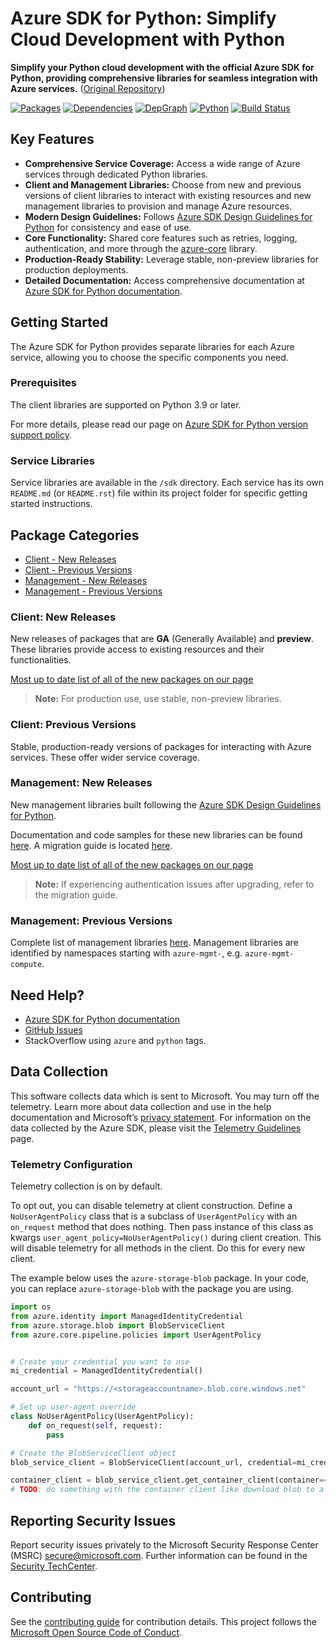 # Azure SDK for Python: Simplify Cloud Development with Python

**Simplify your Python cloud development with the official Azure SDK for Python, providing comprehensive libraries for seamless integration with Azure services.** ([Original Repository](https://github.com/Azure/azure-sdk-for-python))

[![Packages](https://img.shields.io/badge/packages-latest-blue.svg)](https://azure.github.io/azure-sdk/releases/latest/python.html)
[![Dependencies](https://img.shields.io/badge/dependency-report-blue.svg)](https://azuresdkartifacts.blob.core.windows.net/azure-sdk-for-python/dependencies/dependencies.html)
[![DepGraph](https://img.shields.io/badge/dependency-graph-blue.svg)](https://azuresdkartifacts.blob.core.windows.net/azure-sdk-for-python/dependencies/dependencyGraph/index.html)
[![Python](https://img.shields.io/pypi/pyversions/azure-core.svg?maxAge=2592000)](https://pypi.python.org/pypi/azure/)
[![Build Status](https://dev.azure.com/azure-sdk/public/_apis/build/status/python/python%20-%20core%20-%20ci?branchName=main)](https://dev.azure.com/azure-sdk/public/_build/latest?definitionId=458&branchName=main)

## Key Features

*   **Comprehensive Service Coverage:** Access a wide range of Azure services through dedicated Python libraries.
*   **Client and Management Libraries:** Choose from new and previous versions of client libraries to interact with existing resources and new management libraries to provision and manage Azure resources.
*   **Modern Design Guidelines:** Follows [Azure SDK Design Guidelines for Python](https://azure.github.io/azure-sdk/python/guidelines/) for consistency and ease of use.
*   **Core Functionality:** Shared core features such as retries, logging, authentication, and more through the [azure-core](https://github.com/Azure/azure-sdk-for-python/blob/main/sdk/core/azure-core) library.
*   **Production-Ready Stability:** Leverage stable, non-preview libraries for production deployments.
*   **Detailed Documentation:** Access comprehensive documentation at [Azure SDK for Python documentation](https://aka.ms/python-docs).

## Getting Started

The Azure SDK for Python provides separate libraries for each Azure service, allowing you to choose the specific components you need.

### Prerequisites

The client libraries are supported on Python 3.9 or later.

For more details, please read our page on [Azure SDK for Python version support policy](https://github.com/Azure/azure-sdk-for-python/wiki/Azure-SDKs-Python-version-support-policy).

### Service Libraries

Service libraries are available in the `/sdk` directory.  Each service has its own `README.md` (or `README.rst`) file within its project folder for specific getting started instructions.

## Package Categories

*   [Client - New Releases](#client-new-releases)
*   [Client - Previous Versions](#client-previous-versions)
*   [Management - New Releases](#management-new-releases)
*   [Management - Previous Versions](#management-previous-versions)

### Client: New Releases

New releases of packages that are **GA** (Generally Available) and **preview**. These libraries provide access to existing resources and their functionalities.

[Most up to date list of all of the new packages on our page](https://azure.github.io/azure-sdk/releases/latest/index.html#python)

> **Note:** For production use, use stable, non-preview libraries.

### Client: Previous Versions

Stable, production-ready versions of packages for interacting with Azure services.  These offer wider service coverage.

### Management: New Releases

New management libraries built following the [Azure SDK Design Guidelines for Python](https://azure.github.io/azure-sdk/python/guidelines/).

Documentation and code samples for these new libraries can be found [here](https://aka.ms/azsdk/python/mgmt).
A migration guide is located [here](https://github.com/Azure/azure-sdk-for-python/blob/main/doc/sphinx/mgmt_quickstart.rst#migration-guide).

[Most up to date list of all of the new packages on our page](https://azure.github.io/azure-sdk/releases/latest/mgmt/python.html)

> **Note:**  If experiencing authentication issues after upgrading, refer to the migration guide.

### Management: Previous Versions

Complete list of management libraries [here](https://azure.github.io/azure-sdk/releases/latest/all/python.html).
Management libraries are identified by namespaces starting with `azure-mgmt-`, e.g. `azure-mgmt-compute`.

## Need Help?

*   [Azure SDK for Python documentation](https://aka.ms/python-docs)
*   [GitHub Issues](https://github.com/Azure/azure-sdk-for-python/issues)
*   StackOverflow using `azure` and `python` tags.

## Data Collection

This software collects data which is sent to Microsoft. You may turn off the telemetry.  Learn more about data collection and use in the help documentation and Microsoft’s [privacy statement](https://go.microsoft.com/fwlink/?LinkID=824704).  For information on the data collected by the Azure SDK, please visit the [Telemetry Guidelines](https://azure.github.io/azure-sdk/general_azurecore.html#telemetry-policy) page.

### Telemetry Configuration

Telemetry collection is on by default.

To opt out, you can disable telemetry at client construction. Define a `NoUserAgentPolicy` class that is a subclass of `UserAgentPolicy` with an `on_request` method that does nothing. Then pass instance of this class as kwargs `user_agent_policy=NoUserAgentPolicy()` during client creation. This will disable telemetry for all methods in the client. Do this for every new client.

The example below uses the `azure-storage-blob` package. In your code, you can replace `azure-storage-blob` with the package you are using.

```python
import os
from azure.identity import ManagedIdentityCredential
from azure.storage.blob import BlobServiceClient
from azure.core.pipeline.policies import UserAgentPolicy


# Create your credential you want to use
mi_credential = ManagedIdentityCredential()

account_url = "https://<storageaccountname>.blob.core.windows.net"

# Set up user-agent override
class NoUserAgentPolicy(UserAgentPolicy):
    def on_request(self, request):
        pass

# Create the BlobServiceClient object
blob_service_client = BlobServiceClient(account_url, credential=mi_credential, user_agent_policy=NoUserAgentPolicy())

container_client = blob_service_client.get_container_client(container=<container_name>) 
# TODO: do something with the container client like download blob to a file
```

## Reporting Security Issues

Report security issues privately to the Microsoft Security Response Center (MSRC) <secure@microsoft.com>.  Further information can be found in the [Security TechCenter](https://www.microsoft.com/msrc/faqs-report-an-issue).

## Contributing

See the [contributing guide](https://github.com/Azure/azure-sdk-for-python/blob/main/CONTRIBUTING.md) for contribution details.  This project follows the [Microsoft Open Source Code of Conduct](https://opensource.microsoft.com/codeofconduct/).